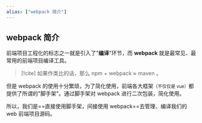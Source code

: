 ```yaml
---
alias: ["webpack 简介"]
---
```


## webpack 简介

前端项目工程化的标志之一就是引入了"**编译**"环节，而 **webpack** 就是最常见、最常用的前端项目编译工具。

> [!cite] 如果作类比的话，那么 npm + webpack ≈ maven 。

但是 webpack 的使用十分繁琐，为了简化使用，前端各大框架<small>（不仅仅是 vue）</small>都提供了所谓的"脚手架"。通过脚手架对 webpack 进行二次包装，简化使用。

所以，我们是==直接使用脚手架，间接使用 webpack==去管理、编译我们的 web 前端项目源码。